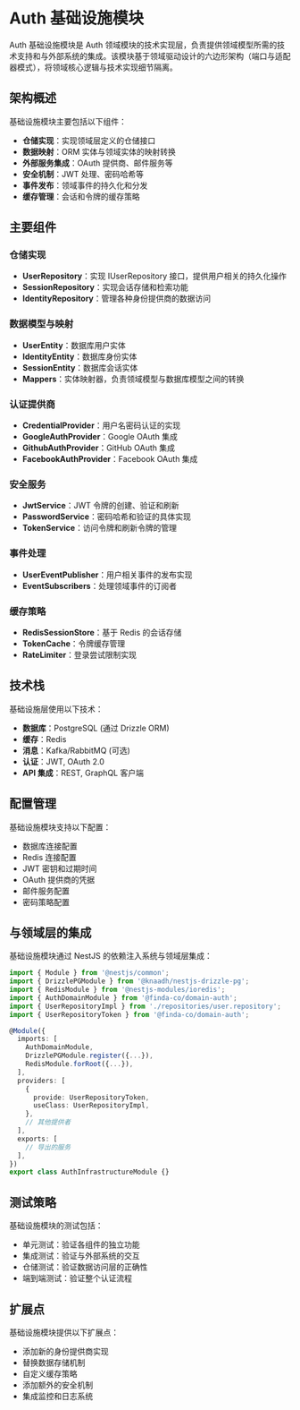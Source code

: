 # Auth 基础设施模块

Auth 基础设施模块是 Auth 领域模块的技术实现层，负责提供领域模型所需的技术支持和与外部系统的集成。该模块基于领域驱动设计的六边形架构（端口与适配器模式），将领域核心逻辑与技术实现细节隔离。

## 架构概述

基础设施模块主要包括以下组件：

- **仓储实现**：实现领域层定义的仓储接口
- **数据映射**：ORM 实体与领域实体的映射转换
- **外部服务集成**：OAuth 提供商、邮件服务等
- **安全机制**：JWT 处理、密码哈希等
- **事件发布**：领域事件的持久化和分发
- **缓存管理**：会话和令牌的缓存策略

## 主要组件

### 仓储实现

- **UserRepository**：实现 IUserRepository 接口，提供用户相关的持久化操作
- **SessionRepository**：实现会话存储和检索功能
- **IdentityRepository**：管理各种身份提供商的数据访问

### 数据模型与映射

- **UserEntity**：数据库用户实体
- **IdentityEntity**：数据库身份实体
- **SessionEntity**：数据库会话实体
- **Mappers**：实体映射器，负责领域模型与数据库模型之间的转换

### 认证提供商

- **CredentialProvider**：用户名密码认证的实现
- **GoogleAuthProvider**：Google OAuth 集成
- **GithubAuthProvider**：GitHub OAuth 集成
- **FacebookAuthProvider**：Facebook OAuth 集成

### 安全服务

- **JwtService**：JWT 令牌的创建、验证和刷新
- **PasswordService**：密码哈希和验证的具体实现
- **TokenService**：访问令牌和刷新令牌的管理

### 事件处理

- **UserEventPublisher**：用户相关事件的发布实现
- **EventSubscribers**：处理领域事件的订阅者

### 缓存策略

- **RedisSessionStore**：基于 Redis 的会话存储
- **TokenCache**：令牌缓存管理
- **RateLimiter**：登录尝试限制实现

## 技术栈

基础设施层使用以下技术：

- **数据库**：PostgreSQL (通过 Drizzle ORM)
- **缓存**：Redis
- **消息**：Kafka/RabbitMQ (可选)
- **认证**：JWT, OAuth 2.0
- **API 集成**：REST, GraphQL 客户端

## 配置管理

基础设施模块支持以下配置：

- 数据库连接配置
- Redis 连接配置
- JWT 密钥和过期时间
- OAuth 提供商的凭据
- 邮件服务配置
- 密码策略配置

## 与领域层的集成

基础设施模块通过 NestJS 的依赖注入系统与领域层集成：

```typescript
import { Module } from '@nestjs/common';
import { DrizzlePGModule } from '@knaadh/nestjs-drizzle-pg';
import { RedisModule } from '@nestjs-modules/ioredis';
import { AuthDomainModule } from '@finda-co/domain-auth';
import { UserRepositoryImpl } from './repositories/user.repository';
import { UserRepositoryToken } from '@finda-co/domain-auth';

@Module({
  imports: [
    AuthDomainModule,
    DrizzlePGModule.register({...}),
    RedisModule.forRoot({...}),
  ],
  providers: [
    {
      provide: UserRepositoryToken,
      useClass: UserRepositoryImpl,
    },
    // 其他提供者
  ],
  exports: [
    // 导出的服务
  ],
})
export class AuthInfrastructureModule {}
```

## 测试策略

基础设施模块的测试包括：

- 单元测试：验证各组件的独立功能
- 集成测试：验证与外部系统的交互
- 仓储测试：验证数据访问层的正确性
- 端到端测试：验证整个认证流程

## 扩展点

基础设施模块提供以下扩展点：

- 添加新的身份提供商实现
- 替换数据存储机制
- 自定义缓存策略
- 添加额外的安全机制
- 集成监控和日志系统
